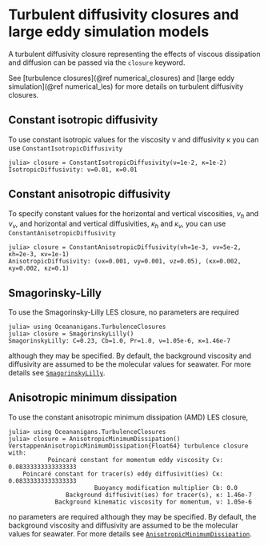 # Turbulent diffusivity closures and large eddy simulation models

A turbulent diffusivity closure representing the effects of viscous dissipation and diffusion can be passed via the
`closure` keyword.

See [turbulence closures](@ref numerical_closures) and [large eddy simulation](@ref numerical_les) for more details
on turbulent diffusivity closures.

## Constant isotropic diffusivity

To use constant isotropic values for the viscosity ν and diffusivity κ you can use `ConstantIsotropicDiffusivity`

```jldoctest
julia> closure = ConstantIsotropicDiffusivity(ν=1e-2, κ=1e-2)
IsotropicDiffusivity: ν=0.01, κ=0.01
```

## Constant anisotropic diffusivity

To specify constant values for the horizontal and vertical viscosities, $\nu_h$ and $\nu_v$, and horizontal and vertical
diffusivities, $\kappa_h$ and $\kappa_v$, you can use `ConstantAnisotropicDiffusivity`

```jldoctest
julia> closure = ConstantAnisotropicDiffusivity(νh=1e-3, νv=5e-2, κh=2e-3, κv=1e-1)
AnisotropicDiffusivity: (νx=0.001, νy=0.001, νz=0.05), (κx=0.002, κy=0.002, κz=0.1)
```

## Smagorinsky-Lilly

To use the Smagorinsky-Lilly LES closure, no parameters are required

```jldoctest
julia> using Oceananigans.TurbulenceClosures
julia> closure = SmagorinskyLilly()
SmagorinskyLilly: C=0.23, Cb=1.0, Pr=1.0, ν=1.05e-6, κ=1.46e-7
```

although they may be specified. By default, the background viscosity and diffusivity are assumed to be the molecular
values for seawater. For more details see [`SmagorinskyLilly`](@ref).

## Anisotropic minimum dissipation

To use the constant anisotropic minimum dissipation (AMD) LES closure,

```jldoctest
julia> using Oceananigans.TurbulenceClosures
julia> closure = AnisotropicMinimumDissipation()
VerstappenAnisotropicMinimumDissipation{Float64} turbulence closure with:
           Poincaré constant for momentum eddy viscosity Cν: 0.08333333333333333
    Poincaré constant for tracer(s) eddy diffusivit(ies) Cκ: 0.08333333333333333
                        Buoyancy modification multiplier Cb: 0.0
                Background diffusivit(ies) for tracer(s), κ: 1.46e-7
             Background kinematic viscosity for momentum, ν: 1.05e-6
```

no parameters are required although they may be specified. By default, the background viscosity and diffusivity
are assumed to be the molecular values for seawater. For more details see [`AnisotropicMinimumDissipation`](@ref).

